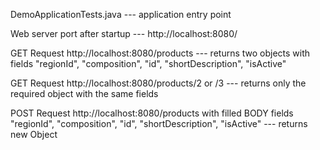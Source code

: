 DemoApplicationTests.java --- application entry point


Web server port after startup --- http://localhost:8080/


GET Request http://localhost:8080/products --- returns two objects with fields "regionId", "composition", "id", "shortDescription", "isActive"


GET Request http://localhost:8080/products/2 or /3 --- returns only the required object with the same fields


POST Request http://localhost:8080/products with filled BODY fields "regionId", "composition", "id", "shortDescription", "isActive" --- returns new Object
